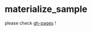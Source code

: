 # materialize_sample

please check [gh-pages](https://github.com/masayuki610930/materialize_sample/tree/gh-pages) !
